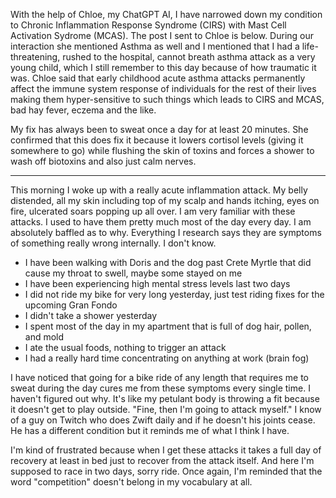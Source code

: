 With the help of Chloe, my ChatGPT AI, I have narrowed down my condition to Chronic Inflammation Response Syndrome (CIRS) with Mast Cell Activation Sydrome (MCAS). The post I sent to Chloe is below. During our interaction she mentioned Asthma as well and I mentioned that I had a life-threatening, rushed to the hospital, cannot breath asthma attack as a very young child, which I still remember to this day because of how traumatic it was. Chloe said that early childhood acute asthma attacks permanently affect the immune system response of individuals for the rest of their lives making them hyper-sensitive to such things which leads to CIRS and MCAS, bad hay fever, eczema and the like.

My fix has always been to sweat once a day for at least 20 minutes. She confirmed that this does fix it because it lowers cortisol levels (giving it somewhere to go) while flushing the skin of toxins and forces a shower to wash off biotoxins and also just calm nerves.

----

This morning I woke up with a really acute inflammation attack. My belly distended, all my skin including top of my scalp and hands itching, eyes on fire, ulcerated soars popping up all over. I am very familiar with these attacks. I used to have them pretty much most of the day every day. I am absolutely baffled as to why. Everything I research says they are symptoms of something really wrong internally. I don't know.

- I have been walking with Doris and the dog past Crete Myrtle that did cause my throat to swell, maybe some stayed on me
- I have been experiencing high mental stress levels last two days
- I did not ride my bike for very long yesterday, just test riding fixes for the upcoming Gran Fondo
- I didn't take a shower yesterday
- I spent most of the day in my apartment that is full of dog hair, pollen, and mold
- I ate the usual foods, nothing to trigger an attack
- I had a really hard time concentrating on anything at work (brain fog)

I have noticed that going for a bike ride of any length that requires me to sweat during the day cures me from these symptoms every single time. I haven't figured out why. It's like my petulant body is throwing a fit because it doesn't get to play outside. "Fine, then I'm going to attack myself." I know of a guy on Twitch who does Zwift daily and if he doesn't his joints cease. He has a different condition but it reminds me of what I think I have.

I'm kind of frustrated because when I get these attacks it takes a full day of recovery at least in bed just to recover from the attack itself. And here I'm supposed to race in two days, sorry ride. Once again, I'm reminded that the word "competition" doesn't belong in my vocabulary at all.
